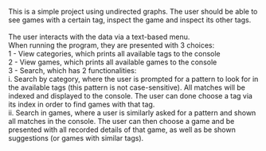 This is a simple project using undirected graphs. The user should be able to see games with a certain tag, inspect the game and inspect its other tags.<br>
<br>
The user interacts with the data via a text-based menu.<br>
When running the program, they are presented with 3 choices:<br>
1 - View categories, which prints all available tags to the console<br>
2 - View games, which prints all available games to the console<br>
3 - Search, which has 2 functionalities:<br>
    i. Search by category, where the user is prompted for a pattern to look for in the available tags (this pattern is not case-sensitive). All matches will be indexed and displayed to the console. The user can done choose a tag via its index in order to find games with that tag.<br>
    ii. Search in games, where a user is similarly asked for a pattern and shown all matches in the console. The user can then choose a game and be presented with all recorded details of that game, as well as be shown suggestions (or games with similar tags).<br>
